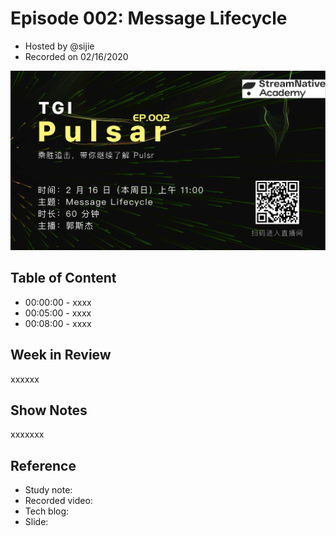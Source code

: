 # Episode 002: Message Lifecycle

- Hosted by @sijie
- Recorded on 02/16/2020

![](/image/002-promotion.png)

## Table of Content

- 00:00:00 - xxxx
- 00:05:00 - xxxx
- 00:08:00 - xxxx

## Week in Review

xxxxxx

## Show Notes

xxxxxxx

## Reference 

- Study note:
- Recorded video: 
- Tech blog: 
- Slide: 
